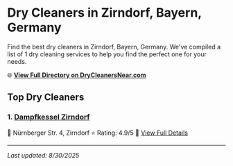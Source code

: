 # Dry Cleaners in Zirndorf, Bayern, Germany

Find the best dry cleaners in Zirndorf, Bayern, Germany. We've compiled a list of 1 dry cleaning services to help you find the perfect one for your needs.

🌐 **[View Full Directory on DryCleanersNear.com](https://drycleanersnear.com/city/Germany/Bayern/Zirndorf)**

## Top Dry Cleaners

### 1. [Dampfkessel Zirndorf](https://drycleanersnear.com/dryCleaner/68b10aebf5ec332d9a7bf27b/dampfkessel-zirndorf)
📍 Nürnberger Str. 4, Zirndorf
⭐ Rating: 4.9/5
🔗 [View Full Details](https://drycleanersnear.com/dryCleaner/68b10aebf5ec332d9a7bf27b/dampfkessel-zirndorf)


---

*Last updated: 8/30/2025*
